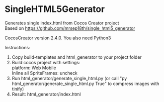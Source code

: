# SingleHTML5Generator

Generates single index.html from Cocos Creator project<br/>
Based on https://github.com/mrsep18th/single_html5_generator

CocosCreator version 2.4.0. You also need Python3

Instructions:
1. Copy build-templates and html_generator to your project folder
2. Build cocos project with settings:<br/>
platform: Web Mobile<br/>
Inline all SpriteFrames: uncheck
3. Run html_generator/generate_single_html.py (or call "py html_generator/generate_single_html.py True" to compress images with tinify)
4. Result: html_generator/index.html
